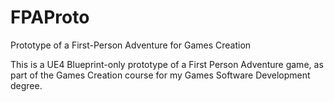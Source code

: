 # FPAProto
Prototype of a First-Person Adventure for Games Creation

This is a UE4 Blueprint-only prototype of a First Person Adventure game, as part of the Games Creation course for my Games Software Development degree.
